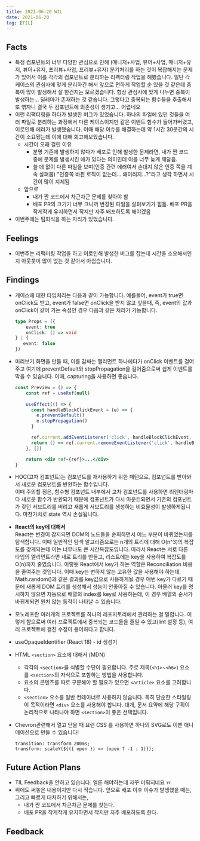 ```yaml
---
title: 2021-06-20 WIL
date: 2021-06-20
tag: [TIL]
---
```


## Facts

- 특정 컴포넌트의 너무 다양한 관심으로 인해 (매니저+사업, 뷰어+사업, 매니저+유저, 뷰어+유저, 프리뷰+사업, 프리뷰+유저) 분기처리를 하는 것이 복잡해지는 문제가 있어서 이를 각각의 컴포넌트로 분리하는 리팩터링 작업을 해봤습니다. 일단 각 케이스의 관심사에 맞게 분리하긴 해서 앞으로 편하게 작업할 순 있을 것 같은데 중복이 많이 발생해서 잘 한건지는 모르겠습니다. 항상 관심사에 맞게 나누면 중복이 발생하는... 딜레마가 존재하는 것 같습니다. 그렇다고 중복되는 함수들을 추출해서 또 엮자니 결국 두 컴포넌트에 의존성이 생기고... 어렵네요
- 이런 리팩터링을 하다가 발생한 버그가 있었습니다. 하나의 파일에 있던 것들을 여러 파일로 분리하는 과정에서 다른 케이스이지만 같은 이벤트 함수가 들어가버렸고, 이로인해 에러가 발생했습니다. 이때 해당 이슈를 해결하는데 약 1시간 30분간의 시간이 소요됐는데 이에 대해 회고해보았습니다.
  - 시간이 오래 걸린 이유
      - 분명 기존에 발생하지 않다가 배포로 인해 발생한 문제라면, 내가 짠 코드 중에 문제를 발생시킨 애가 있다는 의미인데 이를 너무 늦게 깨달음.
      - 쓸 데 없이 다른 파일을 보며(인증 관련 에러여서 손대지 않은 인증 쪽을 계속 살펴봄) "인증쪽 바뀐 로직이 없는데... 왜이러지...?"라고 생각 하면서 시간이 많이 지체됨
  - 앞으로
      - 내가 짠 코드에서 차근차근 문제를 찾아야 함
      - 배포 PR의 크기가 너무 크니까 변경된 파일을 살펴보기가 힘듦. 배포 PR을 작게작게 유지하면서 작지만 자주 배포하도록 해야겠음
- 이번주에는 팀회식을 하는 자리가 있었습니다.

## Feelings

- 이번주는 리팩터링 작업을 하고 이로인해 발생한 버그를 잡는데 시간을 소요해서인지 아웃풋이 많이 없는 것 같아서 아쉽습니다.

## Findings

- 케이스에 대한 타입처리는 다음과 같이 가능합니다. 예를들어, event가 true면 onClick도 받고, event가 false면 onClick을 받지 않고 싶을때, 즉, event의 값과 onClick이 같이 가는 속성인 경우 다음과 같은 처리가 가능합니다.

  ```ts
  type Props = ({
      event: true
      onClick: () => void
  } | {
     event: false
  })
  ```

- 미리보기 화면을 만들 때, 이를 감싸는 엘리먼트 하나에다가 onClick 이벤트를 걸어주고 여기에 preventDefault와 stopPropagation을 걸어줌으로써 쉽게 이벤트를 막을 수 있습니다. 이때, capturing을 사용하면 좋습니다.

  ```jsx
  const Preview = () => {
      const ref = useRef(null)
      
      useEffect(() => {
        const handleBlockClickEvent = (e) => {
          e.preventDefault()
          e.stopPropagation()
        }

        ref.current.addEventListener('click', handleBlockClickEvent, { capture: true })
        return () => ref.current.removeEventListener('click', handleBlockClickEvent, { capture: true })
      }, [])

      return <div ref={ref}>...</div>
  }  
  ```

- HOC(고차 컴포넌트)는 컴포넌트를 재사용하기 위한 패턴으로, 컴포넌트를 받아와서 새로운 컴포넌트를 반환하는 함수입니다.  
  이때 주의할 점은, 함수형 컴포넌트 내부에서 고차 컴포넌트를 사용하면 리렌더링마다 새로운 함수가 반환되기 때문에 컴포넌트가 다시 마운트되면서 기존의 컴포넌트가 갖던 서브트리를 버리고 새롭게 서브트리를 생성하는 비효율성이 발생하게됩니다. 마찬가치로 state 역시 손실됩니다.

- **React의 key에 대해서**  
  React는 변경이 감지되면 DOM의 노드들을 순회하면서 어느 부분이 바뀌었는지를 탐색합니다. 이때 일반적인 탐색 알고리즘으로는 n개의 트리에 대해 O(n^3)의 복잡도를 갖게되는데 이는 너무나도 큰 시간복잡도입니다. 따라서 React는 서로 다른 타입의 엘리먼트라면 새로 트리를 만들고, 리스트에는 key을 사용하여 복잡도를 O(n)까지 줄였습니다. 이렇듯 React에서 key가 하는 역할은 Reconciliation 비용을 줄여주는 것입니다. 이때 key는 변하지 않는 고유한 값을 사용해야 하는데, Math.random()과 같은 결과를 key값으로 사용하게될 경우 매번 key가 다르기 때문에 새롭게 DOM 트리를 생성해서 성능이 안좋아질 수 있습니다. 아울러 key를 명시하지 않으면 자동으로 배열의 index를 key로 사용하는데, 이 경우 배열의 순서가 바뀌게되면 원치 않는 동작이 나타날 수 있습니다.

- 모노레포란 여러개의 프로젝트를 하나의 레포지토리에서 관리하는 걸 말합니다. 이렇게 함으로써 여러 프로젝트에서 중복되는 코드들을 줄일 수 있고(lint 설정 등), 여러 프로젝트에 걸친 수정이 용이하다고 합니다.

- useOpaqueIdentifier (React 18) - id 생성기

- HTML `<section>` 요소에 대해서 (MDN)  
  - 각각의 `<section>`을 식별할 수단이 필요합니다. 주로 제목(`<h1>`~`<h6>`) 요소를 `<section>`의 자식으로 포함하는 방법을 사용합니다.
  - 요소의 콘텐츠를 따로 구분해야 할 필요가 있으면 `<article>` 요소를 고려합니다.
  - `<section>` 요소를 일반 컨테이너로 사용하지 않습니다. 특히 단순한 스타일링이 목적이라면 `<div>` 요소를 사용해야 합니다. 대개, 문서 요약에 해당 구획이 논리적으로 나타나야 하면 `<section>`이 좋은 선택입니다.

- Chevron관련해서 열고 닫을 때 요런 CSS 를 사용하면 하나의 SVG로도 이쁜 애니메이션으로 만들 수 있습니다!

    ```tsx
    transition: transform 200ms;
    transform: scaleY(${({ open }) => (open ? -1 : 1)});
    ```

## Future Action Plans

- TIL Feedback을 안하고 있습니다. 얼른 해야하는데 자꾸 미뤄지네요 ㅠ
- 위에도 써놓은 내용이지만 다시 적습니다. 앞으로 배포 이후 이슈가 발생했을 때는, 그리고 빠르게 대처하기 위해서는,
  - 내가 짠 코드에서 차근차근 문제를 찾는다.
  - 배포 PR을 작게작게 유지하면서 작지만 자주 배포하도록 한다.

## Feedback
